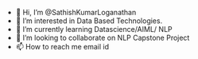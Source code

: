- 👋 Hi, I’m @SathishKumarLoganathan
- 👀 I’m interested in Data Based Technologies.
- 🌱 I’m currently learning Datascience/AIML/ NLP
- 💞️ I’m looking to collaborate on NLP Capstone Project
- 📫 How to reach me email id 

<!---
SathishKumarLoganathan/SathishKumarLoganathan is a ✨ special ✨ repository because its `README.md` (this file) appears on your GitHub profile.
You can click the Preview link to take a look at your changes.
--->
